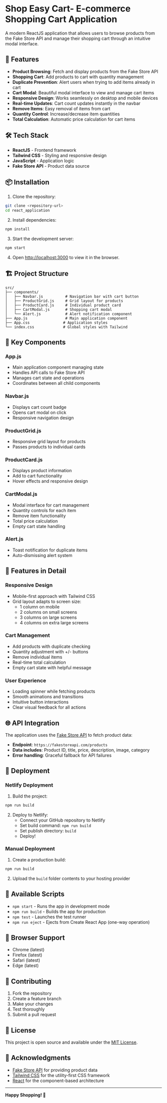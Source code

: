 # Shop Easy Cart- E-commerce Shopping Cart Application

A modern ReactJS application that allows users to browse products from the Fake Store API and manage their shopping cart through an intuitive modal interface.

## 🚀 Features

- **Product Browsing**: Fetch and display products from the Fake Store API
- **Shopping Cart**: Add products to cart with quantity management
- **Duplicate Prevention**: Alert users when trying to add items already in cart
- **Cart Modal**: Beautiful modal interface to view and manage cart items
- **Responsive Design**: Works seamlessly on desktop and mobile devices
- **Real-time Updates**: Cart count updates instantly in the navbar
- **Remove Items**: Easy removal of items from cart
- **Quantity Control**: Increase/decrease item quantities
- **Total Calculation**: Automatic price calculation for cart items

## 🛠️ Tech Stack

- **ReactJS** - Frontend framework
- **Tailwind CSS** - Styling and responsive design
- **JavaScript** - Application logic
- **Fake Store API** - Product data source

## 📦 Installation

1. Clone the repository:
```bash
git clone <repository-url>
cd react_application
```

2. Install dependencies:
```bash
npm install
```

3. Start the development server:
```bash
npm start
```

4. Open [http://localhost:3000](http://localhost:3000) to view it in the browser.

## 🏗️ Project Structure

```
src/
├── components/
│   ├── Navbar.js          # Navigation bar with cart button
│   ├── ProductGrid.js     # Grid layout for products
│   ├── ProductCard.js     # Individual product card
│   ├── CartModal.js       # Shopping cart modal
│   └── Alert.js           # Alert notification component
├── App.js                 # Main application component
├── App.css               # Application styles
└── index.css             # Global styles with Tailwind
```

## 🎯 Key Components

### App.js
- Main application component managing state
- Handles API calls to Fake Store API
- Manages cart state and operations
- Coordinates between all child components

### Navbar.js
- Displays cart count badge
- Opens cart modal on click
- Responsive navigation design

### ProductGrid.js
- Responsive grid layout for products
- Passes products to individual cards

### ProductCard.js
- Displays product information
- Add to cart functionality
- Hover effects and responsive design

### CartModal.js
- Modal interface for cart management
- Quantity controls for each item
- Remove item functionality
- Total price calculation
- Empty cart state handling

### Alert.js
- Toast notification for duplicate items
- Auto-dismissing alert system

## 🎨 Features in Detail

### Responsive Design
- Mobile-first approach with Tailwind CSS
- Grid layout adapts to screen size:
  - 1 column on mobile
  - 2 columns on small screens
  - 3 columns on large screens
  - 4 columns on extra large screens

### Cart Management
- Add products with duplicate checking
- Quantity adjustment with +/- buttons
- Remove individual items
- Real-time total calculation
- Empty cart state with helpful message

### User Experience
- Loading spinner while fetching products
- Smooth animations and transitions
- Intuitive button interactions
- Clear visual feedback for all actions

## 🌐 API Integration

The application uses the [Fake Store API](https://fakestoreapi.com/) to fetch product data:

- **Endpoint**: `https://fakestoreapi.com/products`
- **Data includes**: Product ID, title, price, description, image, category
- **Error handling**: Graceful fallback for API failures

## 🚀 Deployment

### Netlify Deployment

1. Build the project:
```bash
npm run build
```

2. Deploy to Netlify:
   - Connect your GitHub repository to Netlify
   - Set build command: `npm run build`
   - Set publish directory: `build`
   - Deploy!

### Manual Deployment

1. Create a production build:
```bash
npm run build
```

2. Upload the `build` folder contents to your hosting provider

## 🔧 Available Scripts

- `npm start` - Runs the app in development mode
- `npm run build` - Builds the app for production
- `npm test` - Launches the test runner
- `npm run eject` - Ejects from Create React App (one-way operation)

## 📱 Browser Support

- Chrome (latest)
- Firefox (latest)
- Safari (latest)
- Edge (latest)

## 🤝 Contributing

1. Fork the repository
2. Create a feature branch
3. Make your changes
4. Test thoroughly
5. Submit a pull request

## 📄 License

This project is open source and available under the [MIT License](LICENSE).

## 🎉 Acknowledgments

- [Fake Store API](https://fakestoreapi.com/) for providing product data
- [Tailwind CSS](https://tailwindcss.com/) for the utility-first CSS framework
- [React](https://reactjs.org/) for the component-based architecture

---

**Happy Shopping! 🛒**